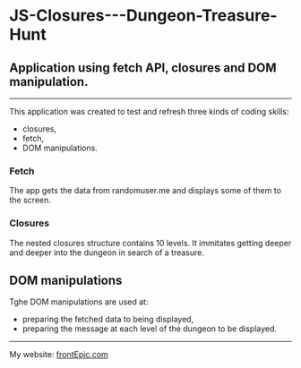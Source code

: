 # JS-Closures---Dungeon-Treasure-Hunt
## Application using fetch API, closures and DOM manipulation.
---
This application was created to test and refresh three kinds of coding skills:
- closures,
- fetch,
- DOM manipulations.

### Fetch
The app gets the data from randomuser.me and displays some of them to the screen.

### Closures
The nested closures structure contains 10 levels. It immitates getting deeper and deeper into the dungeon in search of a treasure.

## DOM manipulations
Tghe DOM manipulations are used at:
- preparing the fetched data to being displayed,
- preparing the message at each level of the dungeon to be displayed.
---
My website: [frontEpic.com](https://www.frontepic.com)
